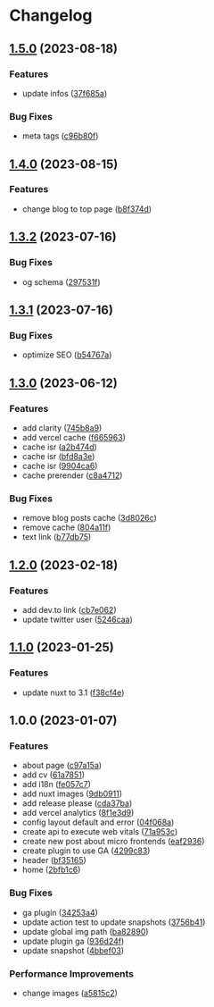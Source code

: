 # Changelog

## [1.5.0](https://github.com/gabrielcaiana/website/compare/v1.4.0...v1.5.0) (2023-08-18)


### Features

* update infos ([37f685a](https://github.com/gabrielcaiana/website/commit/37f685a8582138366c63994a25fea55211cc668e))


### Bug Fixes

* meta tags ([c96b80f](https://github.com/gabrielcaiana/website/commit/c96b80f9f41475f2dc68d4d2657117282ab13990))

## [1.4.0](https://github.com/gabrielcaiana/website/compare/v1.3.2...v1.4.0) (2023-08-15)


### Features

* change blog to top page ([b8f374d](https://github.com/gabrielcaiana/website/commit/b8f374d8fc701367247ab8d8700ab4ecfe17e233))

## [1.3.2](https://github.com/gabrielcaiana/website/compare/v1.3.1...v1.3.2) (2023-07-16)


### Bug Fixes

* og schema ([297531f](https://github.com/gabrielcaiana/website/commit/297531f14a96b150b2df090b1efaa2843b77b19c))

## [1.3.1](https://github.com/gabrielcaiana/website/compare/v1.3.0...v1.3.1) (2023-07-16)


### Bug Fixes

* optimize SEO ([b54767a](https://github.com/gabrielcaiana/website/commit/b54767a5a448f2e469d2457a156c41ff3d6d7a0d))

## [1.3.0](https://github.com/gabrielcaiana/website/compare/v1.2.0...v1.3.0) (2023-06-12)


### Features

* add clarity ([745b8a9](https://github.com/gabrielcaiana/website/commit/745b8a92fdfefa1f4c28cd8a530be14c00f88a72))
* add vercel cache ([f665963](https://github.com/gabrielcaiana/website/commit/f665963dfc41a0d1e5ca4531614b43a0f70438ef))
* cache isr ([a2b474d](https://github.com/gabrielcaiana/website/commit/a2b474d60d46bf477fcf3a38bd5c5ad7280e255f))
* cache isr ([bfd8a3e](https://github.com/gabrielcaiana/website/commit/bfd8a3e65cc5bf4d1cfc74088a5e1fd69e946264))
* cache isr ([9904ca6](https://github.com/gabrielcaiana/website/commit/9904ca6fa957759ab59a05cb2857ff68a2aa1da8))
* cache prerender ([c8a4712](https://github.com/gabrielcaiana/website/commit/c8a4712e9e27c31df5a23266e01a171e1ff8fd10))


### Bug Fixes

* remove blog posts cache ([3d8026c](https://github.com/gabrielcaiana/website/commit/3d8026cc45549b4102ae20a488df14e4895850fb))
* remove cache ([804a11f](https://github.com/gabrielcaiana/website/commit/804a11fa6116598c3e7dd8a0cfb42f80284d5d2b))
* text link ([b77db75](https://github.com/gabrielcaiana/website/commit/b77db7559df7d7dc3fab835586f5542cc6791f89))

## [1.2.0](https://github.com/gabrielcaiana/website/compare/v1.1.0...v1.2.0) (2023-02-18)


### Features

* add dev.to link ([cb7e062](https://github.com/gabrielcaiana/website/commit/cb7e062cb6d09693e10858969d8f30989bbf7332))
* update twitter user ([5246caa](https://github.com/gabrielcaiana/website/commit/5246caaab4b9933f051443a0cde5ffbf5de4181d))

## [1.1.0](https://github.com/gabrielcaiana/website/compare/v1.0.0...v1.1.0) (2023-01-25)


### Features

* update nuxt to 3.1 ([f38cf4e](https://github.com/gabrielcaiana/website/commit/f38cf4e5fc476a1ac2c1f5f5e399e69c08e15a1e))

## 1.0.0 (2023-01-07)


### Features

* about page ([c97a15a](https://github.com/gabrielcaiana/website/commit/c97a15a5e4b574928ec870880ad6da2387af8dce))
* add cv ([61a7851](https://github.com/gabrielcaiana/website/commit/61a7851c6a3d90ad45b9ab53964d4ebebe9377fe))
* add i18n ([fe057c7](https://github.com/gabrielcaiana/website/commit/fe057c7364d9656f158dd5c1140c309b54ff29bc))
* add nuxt images ([9db0911](https://github.com/gabrielcaiana/website/commit/9db091105464a840f6c679088bab74bc3b7eb99b))
* add release please ([cda37ba](https://github.com/gabrielcaiana/website/commit/cda37ba078b5a256010c4e3e146d30400432ff46))
* add vercel analytics ([8f1e3d9](https://github.com/gabrielcaiana/website/commit/8f1e3d98c81aefad8fc979accfe29d25433b3cbd))
* config layout default and error ([04f068a](https://github.com/gabrielcaiana/website/commit/04f068a8c5712be5bb2a1ec1877ca1369a38612c))
* create api to execute web vitals ([71a953c](https://github.com/gabrielcaiana/website/commit/71a953c11bfb0539914c53e66c970e165d273e55))
* create new post about micro frontends ([eaf2936](https://github.com/gabrielcaiana/website/commit/eaf2936af3b50eb712bac1ed39d6e0b2f94b6a5d))
* create plugin to use GA ([4299c83](https://github.com/gabrielcaiana/website/commit/4299c835cbca5bb5947ded51c6a618c6d844f37d))
* header ([bf35165](https://github.com/gabrielcaiana/website/commit/bf35165b9a417a58966a911a6b4369ee57aa564e))
* home ([2bfb1c6](https://github.com/gabrielcaiana/website/commit/2bfb1c61d744e216c7e2eae9a58c893e78df1aa2))


### Bug Fixes

* ga plugin ([34253a4](https://github.com/gabrielcaiana/website/commit/34253a45f5bc923590c0e96a7707b0657bc32c25))
* update action test to update snapshots ([3756b41](https://github.com/gabrielcaiana/website/commit/3756b413562f65620c37b18e224b3b89d065a1be))
* update global img path ([ba82890](https://github.com/gabrielcaiana/website/commit/ba82890bda4c26300f4d294bb2f6b05e31a369c0))
* update plugin ga ([936d24f](https://github.com/gabrielcaiana/website/commit/936d24f22435456e82710d4aa3b077d5d93f97dc))
* update snapshot ([4bbef03](https://github.com/gabrielcaiana/website/commit/4bbef030cc32f07fe0399ec3e1b6ce1e3c599d53))


### Performance Improvements

* change images ([a5815c2](https://github.com/gabrielcaiana/website/commit/a5815c2dcedb04bc613aeddd6d8a01e856e5e7b7))
